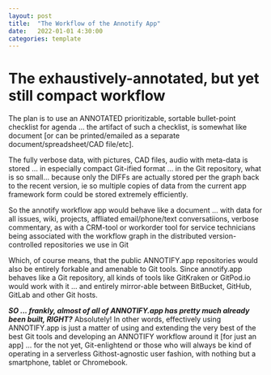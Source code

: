 ```yaml
---
layout: post
title:  "The Workflow of the Annotify App"
date:   2022-01-01 4:30:00
categories: template
---
```



# The exhaustively-annotated, but yet still compact workflow

The plan is to use an ANNOTATED prioritizable, sortable bullet-point checklist for agenda  ... the artifact of such a checklist, is somewhat like document [or can be printed/emailed as a separate document/spreadsheet/CAD file/etc].  

The fully verbose data, with pictures, CAD files, audio with meta-data is stored ... in especially compact Git-ified format ... in the Git repository, what is so small... because only the DIFFs are actually stored per the graph back to the recent version, ie so multiple copies of data from the current app framework form could be stored extremely efficiently. 

So the annotify workflow app would behave like a document ... with data for all issues, wiki, projects, affliated email/phone/text conversatiions, verbose commentary, as with a CRM-tool or workorder tool for service technicians being associated with the workflow graph in the distributed version-controlled repositories we use in Git

Which, of course means, that the public ANNOTIFY.app repositories would also be entirely forkable and amenable to Git tools.  Since annotify.app behaves like a Git repository, all kinds of tools like GitKraken or GitPod.io would work with it ... and entirely mirror-able between BitBucket, GitHub, GitLab and other Git hosts.


***SO ... frankly, almost of all of ANNOTIFY.app has pretty much already been built, RIGHT?***  Absolutely!  In other words, effectively using ANNOTIFY.app is just a matter of using and extending the very best of the best Git tools and developing an ANNOTIFY workflow around it [for just an app] ... for the not yet, Git-enlightend or those who will always be kind of operating in a serverless Githost-agnostic user fashion, with nothing but a smartphone, tablet or Chromebook.
